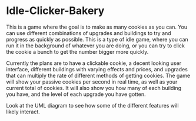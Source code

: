 # Idle-Clicker-Bakery

This is a game where the goal is to make as many cookies as you can. You can use different combinations of upgrades and buildings to try and progress as quickly as possible. 
This is a type of idle game, where you can run it in the background of whatever you are doing, or you can try to click the cookie a bunch to get the number bigger more quickly. 

Currently the plans are to have a clickable cookie, a decent looking user interface, different buildings with varying effects and prices, and upgrades that can multiply the rate of different methods of getting cookies.
The game will show your passive cookies per second in real time, as well as your current total of cookies. It will also show you how many of each building you have, and the level of each upgrade you have gotten. 

Look at the UML diagram to see how some of the different features will likely interact. 
